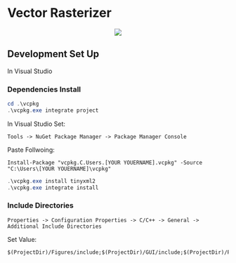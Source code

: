 # Vector Rasterizer
<p align="center">
  <a href="https://skillicons.dev">
    <img src="https://skillicons.dev/icons?i=git,cpp,c,visualstudio,svg" />
  </a>
</p>

## Development Set Up

In Visual Studio


### Dependencies Install

```powershell
cd .\vcpkg
.\vcpkg.exe integrate project
```


In Visual Studio Set:
```
Tools -> NuGet Package Manager -> Package Manager Console 
```

Paste Follwoing:

```
Install-Package "vcpkg.C.Users.[YOUR YOUERNAME].vcpkg" -Source "C:\Users\[YOUR YOUERNAME]\vcpkg"
```

```powershell
.\vcpkg.exe install tinyxml2
.\vcpkg.exe integrate install
```

### Include Directories
```
Properties -> Configuration Properties -> C/C++ -> General -> Additional Include Directories
```

Set Value:
```
$(ProjectDir)/Figures/include;$(ProjectDir)/GUI/include;$(ProjectDir)/Panels/include;$(ProjectDir)/Utils/include;
```
